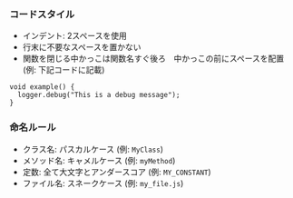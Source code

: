 ### コードスタイル
- インデント: 2スペースを使用
- 行末に不要なスペースを置かない
- 関数を閉じる中かっこは関数名すぐ後ろ　中かっこの前にスペースを配置(例: 下記コードに記載)
```
void example() {
  logger.debug("This is a debug message");
}
```

### 命名ルール
- クラス名: パスカルケース (例: `MyClass`)
- メソッド名: キャメルケース (例: `myMethod`)
- 定数: 全て大文字とアンダースコア (例: `MY_CONSTANT`)
- ファイル名: スネークケース (例: `my_file.js`)
